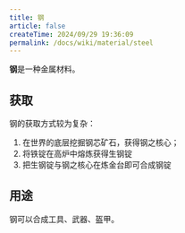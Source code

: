 ```yaml
---
title: 钢
article: false
createTime: 2024/09/29 19:36:09
permalink: /docs/wiki/material/steel
---
```

**钢**是一种金属材料。

## 获取
钢的获取方式较为复杂：

1. 在世界的底层挖掘钢芯矿石，获得钢之核心；
2. 将铁锭在高炉中熔炼获得生钢锭
3. 把生钢锭与钢之核心在炼金台即可合成钢锭

## 用途
钢可以合成工具、武器、盔甲。

